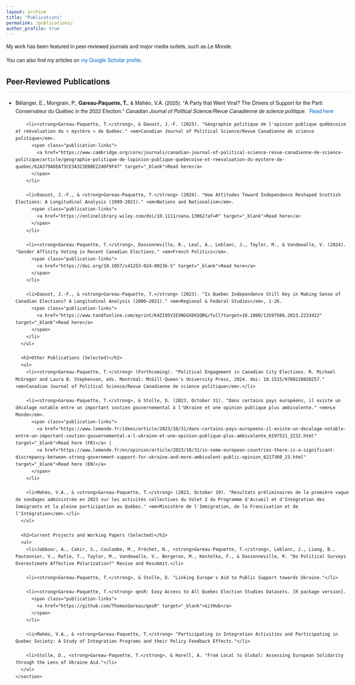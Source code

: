 ```yaml
---
layout: archive
title: "Publications"
permalink: /publications/
author_profile: true
---
```


<html lang="en">
<head>
  <meta charset="UTF-8">
  <meta name="viewport" content="width=device-width, initial-scale=1.0">
  <title>Academic Publications - Thomas Gareau-Paquette</title>
  <style>
    body {
      font-family: 'Helvetica Neue', Arial, sans-serif;
      line-height: 1.6;
      max-width: 1000px;
      margin: 0 auto;
      padding: 20px;
    }
    h2 {
      border-bottom: 2px solid #eee;
      padding-bottom: 10px;
      margin-top: 30px;
    }
    ul {
      padding-left: 25px;
    }
    li {
      margin-bottom: 15px;
    }
    a {
      color: #0066cc;
      text-decoration: none;
    }
    a:hover {
      text-decoration: underline;
    }
    .publication-links {
      margin-left: 5px;
    }
    .intro {
      margin-bottom: 30px;
    }
  </style>
</head>
<body>
  <div class="intro">
    <p>My work has been featured in peer-reviewed journals and major media outlets, such as <em>Le Monde</em>.</p>
    <p>You can also find my articles on <a href="{{site.author.googlescholar}}">my Google Scholar profile</a>.</p>
  </div>

  <div class="content-container">
    <section id="publications">
      <h2>Peer-Reviewed Publications</h2>
      <ul>
        <li>Bélanger, E., Mongrain, P., <strong>Gareau-Paquette, T.</strong>, & Mahéo, V.A. (2025). "A Party that Went Viral? The Drivers of Support for the Parti Conservateur du Québec in the 2022 Election." <em>Canadian Journal of Political Science/Revue Canadienne de science politique</em>.
                  <span class="publication-links">
            <a href="https://www.cambridge.org/core/journals/canadian-journal-of-political-science-revue-canadienne-de-science-politique/article/party-that-went-viral-the-drivers-of-support-for-the-parti-conservateur-du-quebec-in-the-2022-election/8EB77CFC3379440C8B8EA2191F35F8E3" target="_blank">Read here</a>
          </span>
        </li>
        
        <li><strong>Gareau-Paquette, T.</strong>, & Daoust, J.-F. (2025). "Géographie politique de l'opinion publique québécoise et réévaluation du « mystère » de Québec." <em>Canadian Journal of Political Science/Revue Canadienne de science politique</em>.
          <span class="publication-links">
            <a href="https://www.cambridge.org/core/journals/canadian-journal-of-political-science-revue-canadienne-de-science-politique/article/geographie-politique-de-lopinion-publique-quebecoise-et-reevaluation-du-mystere-de-quebec/62A379ADEA73CE3A323EB8E224DF9F47" target="_blank">Read here</a>
          </span>
        </li>
        
        <li>Daoust, J.-F., & <strong>Gareau-Paquette, T.</strong> (2024). "How Attitudes Toward Independence Reshaped Scottish Elections: A Longitudinal Analysis (1999-2021)." <em>Nations and Nationalism</em>.
          <span class="publication-links">
            <a href="https://onlinelibrary.wiley.com/doi/10.1111/nana.13062?af=R" target="_blank">Read here</a>
          </span>
        </li>
        
        <li><strong>Gareau-Paquette, T.</strong>, Dassonneville, R., Leal, A., Leblanc, J., Taylor, M., & Vandewalle, V. (2024). "Gender Affinity Voting in Recent Canadian Elections." <em>French Politics</em>.
          <span class="publication-links">
            <a href="https://doi.org/10.1057/s41253-024-00236-5" target="_blank">Read here</a>
          </span>
        </li>
        
        <li>Daoust, J.-F., & <strong>Gareau-Paquette, T.</strong> (2023). "Is Quebec Independence Still Key in Making Sense of Canadian Elections? A Longitudinal Analysis (2000–2021)." <em>Regional & Federal Studies</em>, 1-26.
          <span class="publication-links">
            <a href="https://www.tandfonline.com/eprint/K4ZI95VIEVNGGXEKSQRG/full?target=10.1080/13597566.2023.2233422" target="_blank">Read here</a>
          </span>
        </li>
      </ul>

      <h2>Other Publications (Selected)</h2>
      <ul>
        <li><strong>Gareau-Paquette, T.</strong> (Forthcoming). "Political Engagement in Canadian City Elections. R. Michael McGregor and Laura B. Stephenson, eds. Montréal: McGill-Queen's University Press, 2024. doi: 10.1515/9780228020257." <em>Canadian Journal of Political Science/Revue Canadienne de science politique</em>.</li>
        
        <li><strong>Gareau-Paquette, T.</strong>, & Stolle, D. (2023, October 31). "Dans certains pays européens, il existe un décalage notable entre un important soutien gouvernemental à l'Ukraine et une opinion publique plus ambivalente." <em>Le Monde</em>.
          <span class="publication-links">
            <a href="https://www.lemonde.fr/idees/article/2023/10/31/dans-certains-pays-europeens-il-existe-un-decalage-notable-entre-un-important-soutien-gouvernemental-a-l-ukraine-et-une-opinion-publique-plus-ambivalente_6197521_3232.html" target="_blank">Read here (FR)</a> | 
            <a href="https://www.lemonde.fr/en/opinion/article/2023/10/31/in-some-european-countries-there-is-a-significant-discrepancy-between-strong-government-support-for-ukraine-and-more-ambivalent-public-opinion_6217360_23.html" target="_blank">Read here (EN)</a>
          </span>
        </li>
        
        <li>Mahéo, V.A., & <strong>Gareau-Paquette, T.</strong> (2023, October 19). "Résultats préliminaires de la première vague de sondages administrée en 2023 sur les activités collectives du Volet 2 du Programme d'Accueil et d'Intégration des Immigrants et la pleine participation au Québec." <em>Ministère de l'Immigration, de la Francisation et de l'Intégration</em>.</li>
      </ul>

      <h2>Current Projects and Working Papers (Selected)</h2>
      <ul>
        <li>Jabbour, A., Cakir, S., Coulombe, M., Fréchet, N., <strong>Gareau-Paquette, T.</strong>, Leblanc, J., Liang, B., Pautonnier, V., Rafie, T., Taylor, M., Vandewalle, V., Bergeron, M., Kostelka, F., & Dassonneville, R. "Do Political Surveys Overestimate Affective Polarization?" Revise and Resubmit.</li>
        
        <li><strong>Gareau-Paquette, T.</strong>, & Stolle, D. "Linking Europe's Aid to Public Support towards Ukraine."</li>
        
        <li><strong>Gareau-Paquette, T.</strong> qesR: Easy Access to All Quebec Election Studies Datasets. [R package version].
          <span class="publication-links">
            <a href="https://github.com/ThomasGareau/qesR" target="_blank">GitHub</a>
          </span>
        </li>
        
        <li>Mahéo, V.A., & <strong>Gareau-Paquette, T.</strong> "Participating in Integration Activities and Participating in Quebec Society: A Study of Integration Programs and their Policy Feedback Effects."</li>
        
        <li>Stolle, D., <strong>Gareau-Paquette, T.</strong>, & Harell, A. "From Local to Global: Assessing European Solidarity through the Lens of Ukraine Aid."</li>
      </ul>
    </section>
  </div>
</body>
</html>